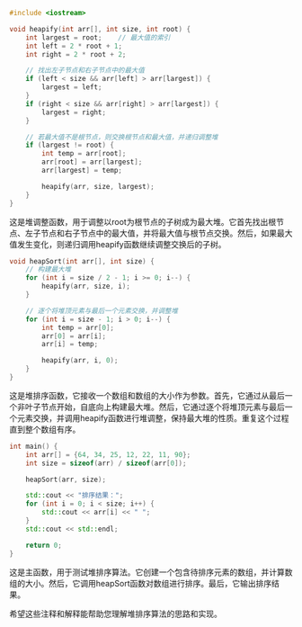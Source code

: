 ```cpp
#include <iostream>

void heapify(int arr[], int size, int root) {
    int largest = root;    // 最大值的索引
    int left = 2 * root + 1;
    int right = 2 * root + 2;

    // 找出左子节点和右子节点中的最大值
    if (left < size && arr[left] > arr[largest]) {
        largest = left;
    }
    if (right < size && arr[right] > arr[largest]) {
        largest = right;
    }

    // 若最大值不是根节点，则交换根节点和最大值，并递归调整堆
    if (largest != root) {
        int temp = arr[root];
        arr[root] = arr[largest];
        arr[largest] = temp;

        heapify(arr, size, largest);
    }
}
```
这是堆调整函数，用于调整以root为根节点的子树成为最大堆。它首先找出根节点、左子节点和右子节点中的最大值，并将最大值与根节点交换。然后，如果最大值发生变化，则递归调用heapify函数继续调整交换后的子树。

```cpp
void heapSort(int arr[], int size) {
    // 构建最大堆
    for (int i = size / 2 - 1; i >= 0; i--) {
        heapify(arr, size, i);
    }

    // 逐个将堆顶元素与最后一个元素交换，并调整堆
    for (int i = size - 1; i > 0; i--) {
        int temp = arr[0];
        arr[0] = arr[i];
        arr[i] = temp;

        heapify(arr, i, 0);
    }
}
```
这是堆排序函数，它接收一个数组和数组的大小作为参数。首先，它通过从最后一个非叶子节点开始，自底向上构建最大堆。然后，它通过逐个将堆顶元素与最后一个元素交换，并调用heapify函数进行堆调整，保持最大堆的性质。重复这个过程直到整个数组有序。

```cpp
int main() {
    int arr[] = {64, 34, 25, 12, 22, 11, 90};
    int size = sizeof(arr) / sizeof(arr[0]);

    heapSort(arr, size);

    std::cout << "排序结果：";
    for (int i = 0; i < size; i++) {
        std::cout << arr[i] << " ";
    }
    std::cout << std::endl;

    return 0;
}
```
这是主函数，用于测试堆排序算法。它创建一个包含待排序元素的数组，并计算数组的大小。然后，它调用heapSort函数对数组进行排序。最后，它输出排序结果。

希望这些注释和解释能帮助您理解堆排序算法的思路和实现。